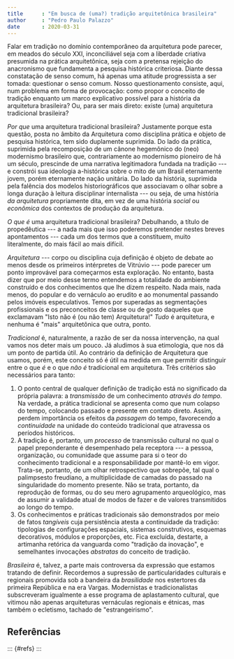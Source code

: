 ```yaml
---
title      : "Em busca de (uma?) tradição arquitetônica brasileira"
author     : "Pedro Paulo Palazzo"
date       : 2020-03-31
---
```


Falar em tradição no domínio contemporâneo da arquitetura pode parecer,
em meados do século XXI, inconciliável seja com a liberdade criativa
presumida na prática arquitetônica, seja com a pretensa rejeição do
anacronismo que fundamenta a pesquisa histórica criteriosa. Diante dessa
constatação de senso comum, há apenas uma atitude progressista a ser
tomada: questionar o senso comum. Nosso questionamento consiste, aqui,
num problema em forma de provocação: como propor o conceito de tradição
enquanto um marco explicativo possível para a história da arquitetura
brasileira? Ou, para ser mais direto: existe (uma) arquitetura
tradicional brasileira?

*Por que* uma arquitetura tradicional brasileira? Justamente porque
esta questão, posta no âmbito da Arquitetura como disciplina prática e
objeto de pesquisa histórica, tem sido duplamente suprimida.
Do lado da prática, suprimida pela recomposição de um cânone hegemônico
do (neo) modernismo brasileiro que, contrariamente ao modernismo
pioneiro de há um século, prescinde de uma narrativa legitimadora
fundada na tradição --- e constrói sua ideologia a-histórica sobre o
mito de um Brasil eternamente jovem, porém eternamente nação unitária.
Do lado da história, suprimida pela falência dos modelos
historiográficos que associavam o olhar sobre a longa duração à leitura
disciplinar internalista --- ou seja, de uma história *da arquitetura*
propriamente dita, em vez de uma história *social* ou *econômica* dos
contextos de produção da arquitetura.

*O que é* uma arquitetura tradicional brasileira? Debulhando, a título
de propedêutica --- a nada mais que isso poderemos pretender nestes
breves apontamentos --- cada um dos termos que a constituem, muito
literalmente, do mais fácil ao mais difícil.

*Arquitetura* --- corpo ou disciplina cuja definição é objeto de debate
ao menos desde os primeiros intérpretes de Vitrúvio --- pode parecer um
ponto improvável para começarmos esta exploração. No entanto, basta
dizer que por meio desse termo entendemos a totalidade do ambiente
construído e dos conhecimentos que lhe dizem respeito. Nada mais, nada
menos, do popular e do vernáculo ao erudito e ao monumental passando
pelos imóveis especulativos. Temos por superadas as segmentações
profissionais e os preconceitos de classe ou de gosto daqueles que
exclamavam "Isto não é (ou não tem) Arquitetura!" *Tudo* é arquitetura,
e nenhuma é "mais" arquitetônica que outra, ponto.

*Tradicional* é, naturalmente, a razão de ser da nossa intervenção, na
qual vamos nos deter mais um pouco. Já aludimos à sua etimologia, que
nos dá um ponto de partida útil. Ao contrário da definição de
Arquitetura que usamos, porém, este conceito só é útil na medida em que
permitir distinguir entre o que *é* e o que *não é* tradicional em
arquitetura. Três critérios são necessários para tanto:

1) O ponto central de qualquer definição de tradição está no significado
   da própria palavra: a *transmissão* de um conhecimento *através do
   tempo.* Na verdade, a prática tradicional se apresenta como que num
   colapso do tempo, colocando passado e presente em contato direto.
   Assim, perdem importância os efeitos da *passagem* do tempo,
   favorecendo a *continuidade* na unidade do conteúdo tradicional que
   atravessa os períodos históricos.
2) A tradição é, portanto, um *processo* de transmissão cultural no qual
   o papel preponderante é desempenhado pela receptora --- a pessoa,
   organização, ou comunidade que assume para si o teor do conhecimento
   tradicional e a responsabilidade por mantê-lo em vigor. Trata-se,
   portanto, de um olhar retrospectivo que sobrepõe, tal qual o
   palimpsesto freudiano, a multiplicidade de camadas do passado na
   singularidade do momento presente. Não se trata, portanto, da
   reprodução de formas, ou do seu mero agrupamento arqueológico, mas de
   assumir a validade atual de modos de fazer e de valores transmitidos
   ao longo do tempo.
3) Os conhecimentos e práticas tradicionais são demonstrados por meio de
   fatos *tangíveis* cuja persistência atesta a continuidade da
   tradição: tipologias de configurações espaciais, sistemas
   construtivos, esquemas decorativos, módulos e proporções, etc. Fica
   excluída, destarte, a artimanha retórica da vanguarda como "tradição
   da inovação", e semelhantes invocações *abstratas* do conceito de
   tradição.

*Brasileira* é, talvez, a parte mais controversa da expressão que
estamos tratando de definir. Recordemos a supressão de particularidades
culturais e regionais promovida sob a bandeira da *brasilidade* nos
estertores da primeira República e na era Vargas. Modernistas e
tradicionalistas subscreveram igualmente a esse programa de aplastamento
cultural, que vitimou não apenas arquiteturas vernáculas regionais e
étnicas, mas também o ecletismo, tachado de "estrangeirismo".



Referências
-----------

::: {#refs}
:::
